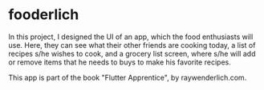 # fooderlich

In this project, I designed the UI of an app, which the food enthusiasts will use. Here, they can see what their other friends are cooking today, a list of recipes s/he wishes to cook, and a grocery list screen, where s/he will add or remove items that he needs to buys to make his favorite recipes.

This app is part of the book "Flutter Apprentice", by raywenderlich.com.
